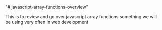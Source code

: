 "# javascript-array-functions-overview" 

This is to review and go over javascript array functions something we will be using very often in web development
